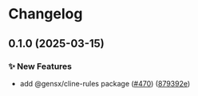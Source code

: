 # Changelog

## 0.1.0 (2025-03-15)


### ✨ New Features

* add @gensx/cline-rules package ([#470](https://github.com/gensx-inc/gensx/issues/470)) ([879392e](https://github.com/gensx-inc/gensx/commit/879392ead266e3a80966893aec70d6f61550b4ee))
